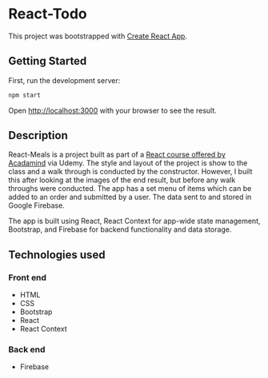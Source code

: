 # React-Todo

This project was bootstrapped with [Create React App](https://github.com/facebook/create-react-app).

## Getting Started

First, run the development server:

```bash
npm start
```

Open [http://localhost:3000](http://localhost:3000) with your browser to see the result.

## Description

React-Meals is a project built as part of a [React course offered by Acadamind](https://www.udemy.com/course/react-the-complete-guide-incl-redux/) via Udemy. The style and layout of the project is show to the class and a walk through is conducted by the constructor. However, I built this after looking at the images of the end result, but before any walk throughs were conducted. The app has a set menu of items which can be added to an order and submitted by a user. The data sent to and stored in Google Firebase.

The app is built using React, React Context for app-wide state management, Bootstrap, and Firebase for backend functionality and data storage.

## Technologies used

### Front end
- HTML
- CSS
- Bootstrap
- React
- React Context

### Back end
- Firebase